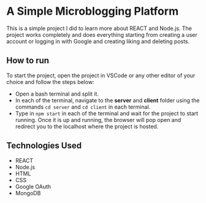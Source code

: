 # A Simple Microblogging Platform
This is a simple project I did to learn more about REACT and Node.js. The project works completely and does everything starting from creating a user account or logging in with Google and creating liking and deleting posts.

## How to run

To start the project, open the project in VSCode or any other editor of your choice and follow the steps below:

- Open a bash terminal and split it.
- In each of the terminal, navigate to the **server** and **client** folder using the commands ```cd server``` and ```cd client``` in each terminal.
- Type in ```npm start``` in each of the terminal and wait for the project to start running. Once it is up and running, the browser will pop open and redirect you to the localhost where the project is hosted.

## Technologies Used
- REACT
- Node.js
- HTML
- CSS
- Google OAuth
- MongoDB
